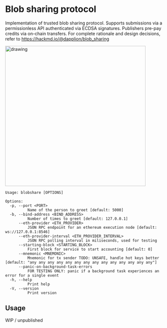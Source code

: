 # Blob sharing protocol

Implementation of trusted blob sharing protocol. Supports submissions via a permissionless API authenticated via ECDSA signatures. Publishers pre-pay credits via on-chain transfers. For complete rationale and design decisions, refer to https://hackmd.io/@dapplion/blob_sharing

<img src="https://hackmd.io/_uploads/ByUbygIVT.png" alt="drawing" width="450"/>

<!-- HELP_START -->
```
Usage: blobshare [OPTIONS]

Options:
  -p, --port <PORT>
          Name of the person to greet [default: 5000]
  -b, --bind-address <BIND_ADDRESS>
          Number of times to greet [default: 127.0.0.1]
      --eth-provider <ETH_PROVIDER>
          JSON RPC endpoint for an ethereum execution node [default: ws://127.0.0.1:8546]
      --eth-provider-interval <ETH_PROVIDER_INTERVAL>
          JSON RPC polling interval in miliseconds, used for testing
      --starting-block <STARTING_BLOCK>
          First block for service to start accounting [default: 0]
      --mnemonic <MNEMONIC>
          Mnemonic for tx sender TODO: UNSAFE, handle hot keys better [default: "any any any any any any any any any any any any any any"]
      --panic-on-background-task-errors
          FOR TESTING ONLY: panic if a background task experiences an error for a single event
  -h, --help
          Print help
  -V, --version
          Print version

```
<!-- HELP_END -->

## Usage

WIP / unpublished
